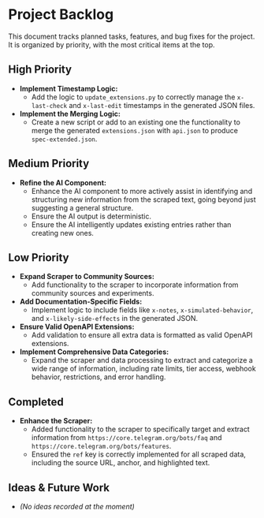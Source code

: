 # Project Backlog

This document tracks planned tasks, features, and bug fixes for the project. It is organized by priority, with the most critical items at the top.

## High Priority

- **Implement Timestamp Logic:**
    - Add the logic to `update_extensions.py` to correctly manage the `x-last-check` and `x-last-edit` timestamps in the generated JSON files.
- **Implement the Merging Logic:**
    - Create a new script or add to an existing one the functionality to merge the generated `extensions.json` with `api.json` to produce `spec-extended.json`.

## Medium Priority

- **Refine the AI Component:**
    - Enhance the AI component to more actively assist in identifying and structuring new information from the scraped text, going beyond just suggesting a general structure.
    - Ensure the AI output is deterministic.
    - Ensure the AI intelligently updates existing entries rather than creating new ones.

## Low Priority

- **Expand Scraper to Community Sources:**
    - Add functionality to the scraper to incorporate information from community sources and experiments.
- **Add Documentation-Specific Fields:**
    - Implement logic to include fields like `x-notes`, `x-simulated-behavior`, and `x-likely-side-effects` in the generated JSON.
- **Ensure Valid OpenAPI Extensions:**
    - Add validation to ensure all extra data is formatted as valid OpenAPI extensions.
- **Implement Comprehensive Data Categories:**
    - Expand the scraper and data processing to extract and categorize a wide range of information, including rate limits, tier access, webhook behavior, restrictions, and error handling.


## Completed

- **Enhance the Scraper:**
    - Added functionality to the scraper to specifically target and extract information from `https://core.telegram.org/bots/faq` and `https://core.telegram.org/bots/features`.
    - Ensured the `ref` key is correctly implemented for all scraped data, including the source URL, anchor, and highlighted text.

## Ideas & Future Work

- *(No ideas recorded at the moment)*
